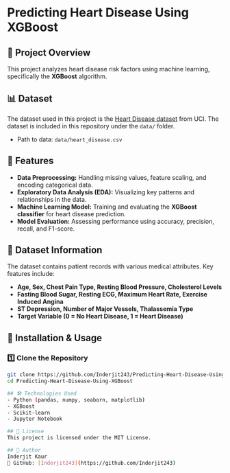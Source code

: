 # Predicting Heart Disease Using XGBoost

## 📌 Project Overview
This project analyzes heart disease risk factors using machine learning, specifically the **XGBoost** algorithm.
## 📊 Dataset

The dataset used in this project is the [Heart Disease dataset](https://archive.ics.uci.edu/ml/datasets/Heart+Disease) from UCI. 
The dataset is included in this repository under the `data/` folder.

- Path to data: `data/heart_disease.csv`

## 🚀 Features
- **Data Preprocessing:** Handling missing values, feature scaling, and encoding categorical data.
- **Exploratory Data Analysis (EDA):** Visualizing key patterns and relationships in the data.
- **Machine Learning Model:** Training and evaluating the **XGBoost classifier** for heart disease prediction.
- **Model Evaluation:** Assessing performance using accuracy, precision, recall, and F1-score.

## 📂 Dataset Information
The dataset contains patient records with various medical attributes. Key features include:
- **Age, Sex, Chest Pain Type, Resting Blood Pressure, Cholesterol Levels**
- **Fasting Blood Sugar, Resting ECG, Maximum Heart Rate, Exercise Induced Angina**
- **ST Depression, Number of Major Vessels, Thalassemia Type**
- **Target Variable (0 = No Heart Disease, 1 = Heart Disease)**

## 🔧 Installation & Usage

### 1️⃣ Clone the Repository
```sh
git clone https://github.com/Inderjit243/Predicting-Heart-Disease-Using-XGBoost.git
cd Predicting-Heart-Disease-Using-XGBoost

## 🛠️ Technologies Used
- Python (pandas, numpy, seaborn, matplotlib)
- XGBoost
- Scikit-learn
- Jupyter Notebook

## 📜 License
This project is licensed under the MIT License.

## 👤 Author
Inderjit Kaur  
🔗 GitHub: [Inderjit243](https://github.com/Inderjit243)
